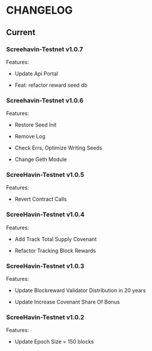 # CHANGELOG

## Current

### Screehavin-Testnet v1.0.7

Features:

+ Update Api Portal

+ Feat: refactor reward seed db


### Screehavin-Testnet v1.0.6

Features:

+ Restore Seed Init

+ Remove Log

+ Check Errs, Optimize Writing Seeds

+ Change Geth Module


### ScreeHavin-Testnet v1.0.5

Features:

+ Revert Contract Calls


### ScreeHavin-Testnet v1.0.4

Features:

+ Add Track Total Supply Covenant

+ Refactor Tracking Block Rewards


### ScreeHavin-Testnet v1.0.3

Features:

+ Update Blockreward Validator Distribution in 20 years

+ Update Increase Covenant Share Of Bonus


### ScreeHavin-Testnet v1.0.2

Features:

+ Update Epoch Size = 150 blocks
